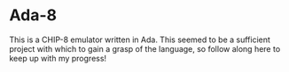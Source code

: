 # Ada-8

This is a CHIP-8 emulator written in Ada.
This seemed to be a sufficient project with which to gain a grasp of the language, so follow along here to keep up with my progress!
